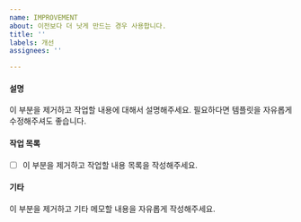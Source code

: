 ```yaml
---
name: IMPROVEMENT
about: 이전보다 더 낫게 만드는 경우 사용합니다.
title: ''
labels: 개선
assignees: ''

---
```


#### 설명

이 부분을 제거하고 작업할 내용에 대해서 설명해주세요.
필요하다면 템플릿을 자유롭게 수정해주셔도 좋습니다.

#### 작업 목록

- [ ] 이 부분을 제거하고 작업할 내용 목록을 작성해주세요.

#### 기타

이 부분을 제거하고 기타 메모할 내용을 자유롭게 작성해주세요.
